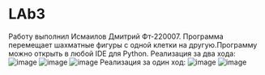# LAb3
Работу выполнил Исмаилов Дмитрий Фт-220007. Программа перемещает шахматные фигуры с одной клетки на другую.Программу можно открыть в любой IDE для Python.
Реализация за два хода:
![image](https://github.com/Dmitrij228Ismailov/LAb3/assets/146659406/71bacd8d-47fb-4e7f-8dff-091be5117625)
![image](https://github.com/Dmitrij228Ismailov/LAb3/assets/146659406/5c574a73-7e8c-411b-8b75-eeebb7dc88ab)
![image](https://github.com/Dmitrij228Ismailov/LAb3/assets/146659406/0edc4904-12a6-4961-9520-16953ce9cdff)
Реализация за один ход:
![image](https://github.com/Dmitrij228Ismailov/LAb3/assets/146659406/35f11d97-c5ea-40d0-8d5e-8ac1a3868f9b)
![image](https://github.com/Dmitrij228Ismailov/LAb3/assets/146659406/4e63561f-af2e-4f2a-88fc-04c8f32c7491)

